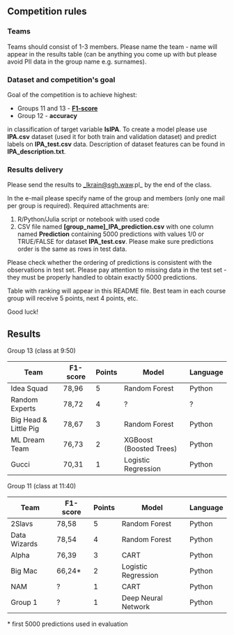 ## Competition rules
### Teams
Teams should consist of 1-3 members. Please name the team - name will appear in the results table (can be anything you come up with but please avoid PII data in the group name e.g. surnames).

### Dataset and competition's goal
Goal of the competition is to achieve highest:
* Groups 11 and 13 - **[F1-score](https://en.wikipedia.org/wiki/F-score)**
* Group 12 - **accuracy**

in classification of target variable **IsIPA**. To create a model please use **IPA.csv** dataset (used it for both train and validation dataset) and predict labels on **IPA_test.csv** data. Description of dataset features can be found in **IPA_description.txt**.

### Results delivery
Please send the results to _lkrain@sgh.waw.pl_ by the end of the class.

In the e-mail please specify name of the group and members (only one mail per group is required). Required attachments are:
1. R/Python/Julia script or notebook with used code
2. CSV file named **[group_name]_IPA_prediction.csv** with one column named **Prediction** containing 5000 predictions with values 1/0 or TRUE/FALSE for dataset **IPA_test.csv**. Please make sure predictions order is the same as rows in test data.

Please check whether the ordering of predictions is consistent with the observations in test set. Please pay attention to missing data in the test set - they must be properly handled to obtain exactly 5000 predictions.

Table with ranking will appear in this README file. Best team in each course group will receive 5 points, next 4 points, etc.

Good luck!

## Results

Group 13 (class at 9:50)

| **Team**          | **F1-score** | **Points** | **Model** | **Language**              |
|---------------------|--------------|------------|-----------|------------------------|
| Idea Squad             | 78,96 | 5 | Random Forest           | Python |
| Random Experts         | 78,72 | 4 | ?                       | ?      |
|  Big Head & Little Pig | 78,67 | 3 | Random Forest           | Python |
| ML Dream Team          | 76,73 | 2 | XGBoost (Boosted Trees) | Python |
| Gucci                  | 70,31 | 1 | Logistic Regression     | Python |

Group 11 (class at 11:40)

| **Team**          | **F1-score** | **Points** | **Model** | **Language**              |
|---------------------|--------------|------------|-----------|------------------------|
| 2Slavs       | 78,58 | 5 | Random Forest       | Python |
| Data Wizards | 78,54 | 4 | Random Forest       | Python |
| Alpha        | 76,39 | 3 | CART                | Python |
| Big Mac      | 66,24* | 2 | Logistic Regression | Python |
| NAM          | ?     | 1 | CART                | Python |
| Group 1      | ?     | 1 | Deep Neural Network | Python |

\* first 5000 predictions used in evaluation

